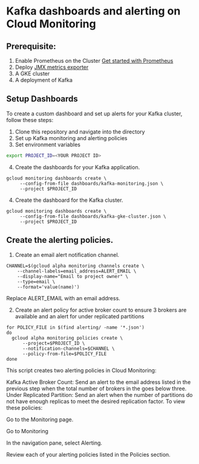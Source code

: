 # Kafka dashboards and alerting on Cloud Monitoring

## Prerequisite: 
1. Enable Prometheus on the Cluster [Get started with Prometheus ](https://cloud.google.com/stackdriver/docs/managed-prometheus/setup-managed)
2. Deploy [JMX metrics exporter](https://bitnami.com/stack/jmx-exporter)
3. A GKE cluster
4. A deployment of Kafka

## Setup Dashboards
To create a custom dashboard and set up alerts for your Kafka cluster, follow these steps:
1. Clone this repository and navigate into the directory
2. Set up Kafka monitoring and alerting policies
3. Set environment variables
```sh
export PROJECT_ID=<YOUR PROJECT ID>
```

4. Create the dashboards for your Kafka application.
```
gcloud monitoring dashboards create \
     --config-from-file dashboards/kafka-monitoring.json \
     --project $PROJECT_ID
```

4. Create the dashboard for the Kafka cluster.
```
gcloud monitoring dashboards create \
     --config-from-file dashboards/kafka-gke-cluster.json \
     --project $PROJECT_ID
```
## Create the alerting policies.
1. Create an email alert notification channel.
```
CHANNEL=$(gcloud alpha monitoring channels create \
    --channel-labels=email_address=ALERT_EMAIL \
    --display-name="Email to project owner" \
    --type=email \
    --format='value(name)')
```
Replace ALERT_EMAIL with an email address.

2. Create an alert policy for active broker count to ensure 3 brokers are available and an alert for under replicated partitions 
```
for POLICY_FILE in $(find alerting/ -name '*.json')
do
  gcloud alpha monitoring policies create \
      --project=$PROJECT_ID \
      --notification-channels=$CHANNEL \
      --policy-from-file=$POLICY_FILE
done
```

This script creates two alerting policies in Cloud Monitoring:

Kafka Active Broker Count: Send an alert to the email address listed in the previous step when the total number of brokers in the goes below three.
Under Replicated Partition: Send an alert when the number of partitions do not have enough replicas to meet the desired replication factor.
To view these policies:

Go to the Monitoring page.

Go to Monitoring

In the navigation pane, select Alerting.

Review each of your alerting policies listed in the Policies section.